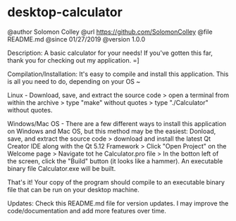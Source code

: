 # desktop-calculator

@author     Solomon Colley
@url        https://github.com/SolomonColley
@file       README.md
@since      01/27/2019
@version    1.0.0

Description:
A basic calculator for your needs! If you've gotten this far, thank you for checking out my application. =]

Compilation/Installation:
It's easy to compile and install this application. This is all you need to do, depending on your OS ~

Linux - 
Download, save, and extract the source code > open a terminal from within the archive > type "make" without quotes > type "./Calculator" without quotes.

Windows/Mac OS - 
There are a few different ways to install this application on Windows and Mac OS, but this method may be the easiest: Donload, save, and extract the source code > download and install the latest Qt Creator IDE along with the Qt 5.12 Framework > Click "Open Project" on the Welcome page > Navigate tot he Calculator.pro file > In the botton left of the screen, click the "Build" button (it looks like a hammer). An executable binary file Calculator.exe will be built.

That's it! Your copy of the program should compile to an executable binary file that can be run on your desktop machine.

Updates:
Check this README.md file for version updates. I may improve the code/documentation and add more features over time.
